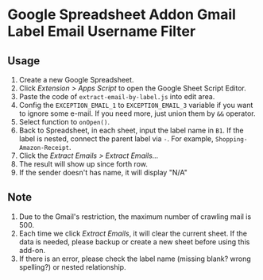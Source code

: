 # Google Spreadsheet Addon Gmail Label Email Username Filter

## Usage

1. Create a new Google Spreadsheet.
2. Click *Extension > Apps Script* to open the Google Sheet Script Editor.
3. Paste the code of `extract-email-by-label.js` into edit area.
4. Config the `EXCEPTION_EMAIL_1` to `EXCEPTION_EMAIL_3` variable if you want to ignore some e-mail. If you need more, just union them by `&&` operator.
5. Select function to `onOpen()`.
6. Back to Spreadsheet, in each sheet, input the label name in `B1`. If the label is nested, connect the parent label via `-`. For example, `Shopping-Amazon-Receipt`.
7. Click the *Extract Emails > Extract Emails...*
8. The result will show up since forth row.
9. If the sender doesn't has name, it will display "N/A"

## Note

1. Due to the Gmail's restriction, the maximum number of crawling mail is 500.
2. Each time we click *Extract Emails*, it will clear the current sheet. If the data is needed, please backup or create a new sheet before using this add-on.
3. If there is an error, please check the label name (missing blank? wrong spelling?) or nested relationship.

